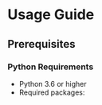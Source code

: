 # Usage Guide

## Prerequisites

### Python Requirements
- Python 3.6 or higher
- Required packages:
  
